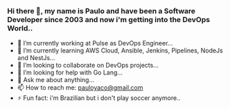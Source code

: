 ### Hi there 👋, my name is Paulo and have been a Software Developer since 2003 and now i'm getting into the DevOps World..

- 🔭 I’m currently working at Pulse as DevOps Engineer...
- 🌱 I’m currently learning AWS Cloud, Ansible, Jenkins, Pipelines, NodeJs and NestJs...
- 👯 I’m looking to collaborate on DevOps projects...
- 🤔 I’m looking for help with Go Lang...
- 💬 Ask me about anything...
- 📫 How to reach me: pauloyaco@gmail.com
- ⚡ Fun fact: i'm Brazilian but i don't play soccer anymore..
